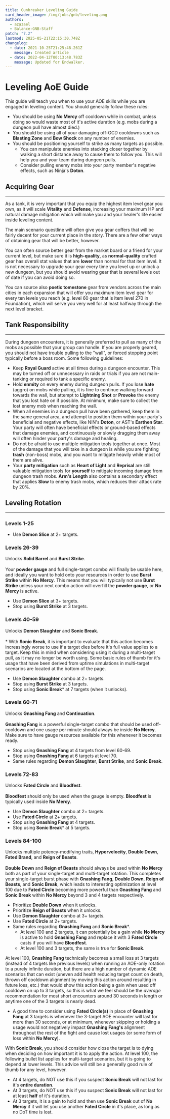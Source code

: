 ```yaml
---
title: Gunbreaker Leveling Guide
card_header_image: /img/jobs/gnb/leveling.png
authors:
  - azazael
  - Balance-GNB-Staff
patch: "7.2"
lastmod: 2025-05-21T22:15:30.748Z
changelog:
  - date: 2021-10-25T21:25:48.261Z
    message: Created article
  - date: 2022-04-12T00:13:48.783Z
    message: Updated for Endwalker.
---
```

# Leveling AoE  Guide

This guide will teach you when to use your AOE skills while you are engaged in leveling content. You should generally follow these rules:
- You should be using **No Mercy** off cooldown while in combat, unless doing so would waste most of it's active duration (e.g. mobs during a dungeon pull have almost died.)
- You should be using all of your damaging off-GCD cooldowns such as **Blasting Zone** and **Bow Shock** on any number of enemies.
- You should be positioning yourself to strike as many targets as possible.
  - You can manipulate enemies into stacking closer together by walking a short distance away to cause them to follow you. This will help you and your team during dungeon pulls.
  - Consider pulling enemy mobs into your party member's negative effects, such as Ninja's **Doton**.

## Acquiring Gear
- - -
As a tank, it is very important that you equip the highest item level gear you own, as it will scale **Vitality** and **Defense**, increasing your maximum HP and natural damage mitigation which will make you and your healer's life easier inside leveling content.

The main scenario questline will often give you gear coffers that will be fairly decent for your current place in the story. There are a few other ways of obtaining gear that will be better, however.

You can often source better gear from the market board or a friend for your current level, but make sure it is **high-quality**, as **normal-quality** crafted gear has overall stat values that are **lower** than normal for that item level. It is not necessary to upgrade your gear every time you level up or unlock a new dungeon, but you should avoid wearing gear that is several levels out of date if you can avoid doing so.

You can source also **poetic tomestone** gear from vendors across the main cities in each expansion that will offer you maximum item level gear for every ten levels you reach (e.g. level 60 gear that is item level 270 in Foundation), which will serve you very well for at least halfway through the next level bracket.

## Tank Responsibility
- - -
During dungeon encounters, it is generally preferred to pull as many of the mobs as possible that your group can handle. If you are properly geared, you should not have trouble pulling to the "wall", or forced stopping point typically before a boss room. Some following guidelines:
- Keep **Royal Guard** active at all times during a dungeon encounter. This may be turned off or unnecessary in raids or trials if you are not main-tanking or required to tank a specific enemy.
- Hold **enmity** on every enemy during dungeon pulls. If you lose **hate** (aggro) on mobs while pulling, it is fine to continue walking forward towards the wall, but attempt to **Lightning Shot** or **Provoke** the enemy that you lost hate on if possible. At minimum, make sure to collect the lost enemy mob when reaching the wall.
- When all enemies in a dungeon pull have been gathered, keep them in the same general area, and attempt to position them within your party's beneficial and negative effects, like NIN's **Doton**, or AST's **Earthen Star**. Your party will often have beneficial effects or ground-based effects that damage enemies, and continuously or slowly dragging them away will often hinder your party's damage and healing.
- Do not be afraid to use multiple mitigation tools together at once. Most of the damage that you will take in a dungeon is while you are fighting **trash** (non-boss) mobs, and you want to mitigate heavily while most of them are alive.
- Your **party mitigation** such as **Heart of Light** and **Reprisal** are still valuable mitigation tools for **yourself** to mitigate incoming damage from dungeon trash mobs. **Arm's Length** also contains a secondary effect that applies **Slow** to enemy trash mobs, which reduces their attack rate by 20%.


## Leveling Rotation
- - -
### __Levels 1-25__
- Use **Demon Slice** at 2+ targets.

### __Levels 26-39__
Unlocks **Solid Barrel** and **Burst Strike**.</br>
</br> Your **powder gauge** and full single-target combo will finally be usable here, and ideally you want to hold onto your resources in order to use **Burst Strike** within **No Mercy**. This means that you will typically not use **Burst Strike** unless your next combo action will overfill the **powder gauge**, or **No Mercy** is active.
- Use **Demon Slice** at 3+ targets.
- Stop using **Burst Strike** at 3 targets.

### __Levels 40-59__
Unlocks **Demon Slaughter** and **Sonic Break**.</br>
</br> \* With **Sonic Break**, it is important to evaluate that this action becomes increasingly worse to use if a target dies before it's full value applies to a target. Keep this in mind when considering using it during a multi-target pull, as it may no longer be worth using. Some basic rules of thumb for it's usage that have been derived from uptime simulations in multi-target scenarios are located at the bottom of the page.
- Use **Demon Slaughter** combo at 2+ targets.
- Stop using **Burst Strike** at 3 targets.
- Stop using **Sonic Break*** at 7 targets (when it unlocks).

### __Levels 60-71__
Unlocks **Gnashing Fang** and **Continuation**.</br>
</br> **Gnashing Fang** is a powerful single-target combo that should be used off-cooldown and one usage per minute should always be inside **No Mercy**. Make sure to have gauge resources available for this whenever it becomes ready.
- Stop using **Gnashing Fang** at 4 targets from level 60-69.
- Stop using **Gnashing Fang** at 6 targets at level 70.
- Same rules regarding **Demon Slaughter**, **Burst Strike**, and **Sonic Break**.

### __Levels 72-83__
Unlocks **Fated Circle** and **Bloodfest**.</br>
</br> **Bloodfest** should only be used when the gauge is empty. **Bloodfest** is typically used inside **No Mercy**.
- Use **Demon Slaughter** combo at 2+ targets.
- Use **Fated Circle** at 2+ targets.
- Stop using **Gnashing Fang** at 4 targets.
- Stop using **Sonic Break*** at 5 targets.

### __Levels 84-100__
Unlocks multiple potency-modifying traits, **Hypervelocity**, **Double Down**, **Fated Brand**, and **Reign of Beasts**.</br>
</br> **Double Down** and **Reign of Beasts** should always be used within **No Mercy** both as part of your single-target and multi-target rotation. This completes your single-target burst phase with **Gnashing Fang**, **Double Down**, **Reign of Beasts**, and **Sonic Break**, which leads to interesting optimization at level 100 due to **Fated Circle** becoming more powerful than **Gnashing Fang** and **Sonic Break** within **No Mercy** beyond 3 and 4 targets respectively.
- Prioritize **Double Down** when it unlocks.
- Prioritize **Reign of Beasts** when it unlocks.
- Use **Demon Slaughter** combo at 3+ targets.
- Use **Fated Circle** at 2+ targets.
- Same rules regarding **Gnashing Fang** and **Sonic Break***.
  - At level 100 and 2 targets, it can potentially be a gain while **No Mercy** is active to hold **Gnashing Fang** and replace it with 3 **Fated Circle** casts if you will have **Bloodfest**.
  - At level 100 and 3 targets, the same is true for **Sonic Break**.

At level 100, **Gnashing Fang** technically becomes a small loss at 3 targets (instead of 4 targets like previous levels) when running an AOE-only rotation to a purely infinite duration, but there are a high number of dynamic AOE scenarios that can exist (uneven add health reducing target count on death, thrown off cooldown alignment by moving this action around resulting in future loss, etc.) that would show this action being a gain when used off cooldown on up to 3 targets, so this is what we feel should be the *average* recommendation for most short encounters around 30 seconds in length or anytime one of the 3 targets is nearly dead.
  - A good time to consider using **Fated Circle(s)** in place of **Gnashing Fang** at 3 targets is whenever the 3-target AOE encounter will last for more than 30 seconds, or at minimum, whenever skipping or holding a usage would not negatively impact **Gnashing Fang's** alignment throughout the rest of the fight and cause lost usages (or some form of loss within﻿ **No Mercy**).


With **Sonic Break**, you should consider how close the target is to dying when deciding on how important it is to apply the action. At level 100, the following bullet list applies for multi-target scenarios, but it is going to depend at lower levels. This advice will still be a generally good rule of thumb for any level, however.
- At 4 targets, do NOT use this if you suspect **Sonic Break** will not last for it's **entire duration**.
- At 3 targets, do NOT use this if you suspect﻿ **Sonic Break** will not last for at least **half** of it's duration.
- At 3 targets, it is a gain to hold and then use﻿ **Sonic Break** out of **No Mercy** if it will let you use another﻿ **Fated Circle** in it's place, as long as no DoT time is lost.